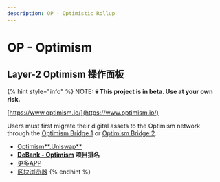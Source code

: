 ```yaml
---
description: OP - Optimistic Rollup
---
```


# OP - Optimism

## Layer-2 Optimism 操作面板

{% hint style="info" %}
NOTE: **💀 This project is in beta. Use at your own risk.**&#x20;

[https://www.optimism.io/](https://www.optimism.io/)

Users must first migrate their digital assets to the Optimism network through the [Optimism Bridge 1](https://app.optimism.io/bridge) or [Optimism Bridge 2](https://gateway.optimism.io/).&#x20;

* [Optimism**.Uniswap**](https://app.uniswap.org/#/swap?chain=optimism)
* [**DeBank - Optimism**](https://debank.com/projects?chain=op) **项目排名**
* [更多APP](op-optimism.md#https-www.optimism.io-apps-all)
* [区块浏览器](https://optimistic.etherscan.io)
{% endhint %}
